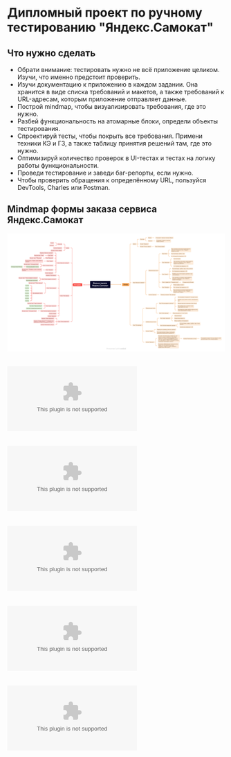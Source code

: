 # Дипломный проект по ручному тестированию "Яндекс.Самокат"
## Что нужно сделать
- Обрати внимание: тестировать нужно не всё приложение целиком. Изучи, что именно предстоит проверить.
- Изучи документацию к приложению в каждом задании. Она хранится в виде списка требований и макетов, а также требований к URL-адресам, которым приложение отправляет данные.
- Построй mindmap, чтобы визуализировать требования, где это нужно.
- Разбей функциональность на атомарные блоки, определи объекты тестирования.
- Спроектируй тесты, чтобы покрыть все требования. Примени техники КЭ и ГЗ, а также таблицу принятия решений там, где это нужно.
- Оптимизируй количество проверок в UI-тестах и тестах на логику работы функциональности.
- Проведи тестирование и заведи баг-репорты, если нужно.
- Чтобы проверить обращения к определённому URL, пользуйся DevTools, Charles или Postman.
## Mindmap формы заказа сервиса Яндекс.Самокат
![](https://github.com/skriptizer/Yandex.practicum_manual-testing-project/blob/main/%D0%98%D0%B2%D0%B0%D0%BD%20%D0%92%D0%BE%D1%80%D0%BE%D0%BD%D0%BE%D0%B2%2C%205-%D1%8F%20%D0%BA%D0%BE%D0%B3%D0%BE%D1%80%D1%82%D0%B0%20-%20mindmap.png)
## ![Чекл-листы на функцианальность экрана "Статус заказа"](https://github.com/skriptizer/Yandex.practicum_manual-testing-project/blob/main/%D0%98%D0%B2%D0%B0%D0%BD%20%D0%92%D0%BE%D1%80%D0%BE%D0%BD%D0%BE%D0%B2%2C%205-%D1%8F%20%D0%BA%D0%BE%D0%B3%D0%BE%D1%80%D1%82%D0%B0%20-%20%D0%A2%D0%B0%D0%B1%D0%BB%D0%B8%D1%86%D0%B0%20%D0%B4%D0%B8%D0%BF%D0%BB%D0%BE%D0%BC%D0%B0%20-%20%D0%97%D0%B0%D0%B4%D0%B0%D0%BD%D0%B8%D0%B5%202_%20%D1%87%D0%B5%D0%BA-%D0%BB%D0%B8%D1%81%D1%82.csv)
## ![Чек-лист на валидацию полей формы заказа](https://github.com/skriptizer/Yandex.practicum_manual-testing-project/blob/main/%D0%98%D0%B2%D0%B0%D0%BD%20%D0%92%D0%BE%D1%80%D0%BE%D0%BD%D0%BE%D0%B2%2C%205-%D1%8F%20%D0%BA%D0%BE%D0%B3%D0%BE%D1%80%D1%82%D0%B0%20-%20%D0%A2%D0%B0%D0%B1%D0%BB%D0%B8%D1%86%D0%B0%20%D0%B4%D0%B8%D0%BF%D0%BB%D0%BE%D0%BC%D0%B0%20-%20%D0%97%D0%B0%D0%B4%D0%B0%D0%BD%D0%B8%D0%B5%202_%20%D0%B4%D0%B0%D0%BD%D0%BD%D1%8B%D0%B5%20%D0%B2%D0%B0%D0%BB%D0%B8%D0%B4%D0%B0%D1%86%D0%B8%D0%B8.csv)
## ![Баги вне текстовой документации](https://github.com/skriptizer/Yandex.practicum_manual-testing-project/blob/main/%D0%98%D0%B2%D0%B0%D0%BD%20%D0%92%D0%BE%D1%80%D0%BE%D0%BD%D0%BE%D0%B2%2C%205-%D1%8F%20%D0%BA%D0%BE%D0%B3%D0%BE%D1%80%D1%82%D0%B0%20-%20%D0%A2%D0%B0%D0%B1%D0%BB%D0%B8%D1%86%D0%B0%20%D0%B4%D0%B8%D0%BF%D0%BB%D0%BE%D0%BC%D0%B0%20-%20%D0%97%D0%B0%D0%B4%D0%B0%D0%BD%D0%B8%D0%B5%202_%20%D0%B1%D0%B0%D0%B3%D0%B8%20%D0%B2%D0%BD%D0%B5%20%D1%82%D0%B5%D1%81%D1%82%D0%BE%D0%B2%D0%BE%D0%B9%20%D0%B4%D0%BE%D0%BA%D1%83%D0%BC%D0%B5%D0%BD%D1%82%D0%B0%D1%86%D0%B8%D0%B8.csv)
## ![Тест-кейсы функциональности Нотификаций и сообщения об отсутствии интернет-соединения мобильного преложения Яндекс.Самокат](https://github.com/skriptizer/Yandex.practicum_manual-testing-project/blob/main/%D0%98%D0%B2%D0%B0%D0%BD%20%D0%92%D0%BE%D1%80%D0%BE%D0%BD%D0%BE%D0%B2%2C%205-%D1%8F%20%D0%BA%D0%BE%D0%B3%D0%BE%D1%80%D1%82%D0%B0%20-%20%D0%A2%D0%B0%D0%B1%D0%BB%D0%B8%D1%86%D0%B0%20%D0%B4%D0%B8%D0%BF%D0%BB%D0%BE%D0%BC%D0%B0%20-%20%D0%97%D0%B0%D0%B4%D0%B0%D0%BD%D0%B8%D0%B5%203_%20%D1%82%D0%B5%D1%81%D1%82-%D0%BA%D0%B5%D0%B9%D1%81%D1%8B.csv)
## ![Чек-лист на тестирование API](https://github.com/skriptizer/Yandex.practicum_manual-testing-project/blob/main/%D0%98%D0%B2%D0%B0%D0%BD%20%D0%92%D0%BE%D1%80%D0%BE%D0%BD%D0%BE%D0%B2%2C%205-%D1%8F%20%D0%BA%D0%BE%D0%B3%D0%BE%D1%80%D1%82%D0%B0%20-%20%D0%A2%D0%B0%D0%B1%D0%BB%D0%B8%D1%86%D0%B0%20%D0%B4%D0%B8%D0%BF%D0%BB%D0%BE%D0%BC%D0%B0%20-%20%D0%97%D0%B0%D0%B4%D0%B0%D0%BD%D0%B8%D0%B5%204_%20%D1%87%D0%B5%D0%BA-%D0%BB%D0%B8%D1%81%D1%82.csv)
